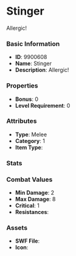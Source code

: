 # Stinger

Allergic!

### Basic Information

- **ID**: 9900608
- **Name**: Stinger
- **Description**: Allergic!

### Properties

- **Bonus**: 0
- **Level Requirement**: 0

### Attributes

- **Type**: Melee
- **Category**: 1
- **Item Type**: 

### Stats


### Combat Values

- **Min Damage**: 2
- **Max Damage**: 8
- **Critical**: 1
- **Resistances**: 

### Assets

- **SWF File**: 
- **Icon**: 

